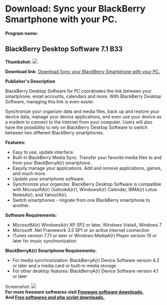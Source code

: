 # Download: Sync your BlackBerry Smartphone with your PC.

**Program name:**

## BlackBerry Desktop Software 7.1 B33

  
**Thumbshot:** ![](http://www.freewarefiles.com/screenshot/bbrrydsktpmngr_md.jpg)   
  
**Download link:** [Download Sync your BlackBerry Smartphone with your PC.](http://freesoftwares.boysofts.com/BlackBerry-Desktop-Software_program_61311.html)  
  


**Publisher's Description**  
  


BlackBerry Desktop Software for PC coordinates the link between your smartphone, email accounts, calendars and more. With BlackBerry Desktop Software, managing this link is even easier. 

Synchronize your organizer data and media files, back up and restore your device data, manage your device applications, and even use your device as a modem to connect to the Internet from your computer. Users will also have the possibility to rely on BlackBerry Desktop Software to switch between two different BlackBerry smartphones.

**Features:**

  * Easy to use, update interface. 
  * Built-in BlackBerry Media Sync. Transfer your favorite media files to and from your BlackBerryA(r) smartphone. 
  * Easyily manage your applications. Add and remove applications, games, and much more. 
  * Update your smartphone software. 
  * Synchronize your organizer. BlackBerry Desktop Software is compatible with MicrosoftA(r) OutlookA(r)1, WindowsA(r) Calendar, IBMA(r) Lotus NotesA(r), and Yahoo!A(r). 
  * Switch smartphones - migrate from one BlackBerry smartphone to another. 

**Software Requirements:**

  * MicrosoftA(r) WindowsA(r) XP SP2 or later, Windows VistaA, Windows 7 
  * Microsoft .Net Framework 3.5 SP1 or an active Internet connection 
  * iTunes version 7.7.1 or later or Windows MediaA(r) Player version 10 or later for music synchronization 

**BlackBerryA(r) Smartphone Requirements:**

  * For media synchronization: BlackBerryA(r) Device Software version 4.2 or later and a media card or built-in media storage 
  * For other desktop features: BlackBerryA(r) Device Software version 4.1 or later 

  
  
Screenshot: ![](http://www.freewarefiles.com/screenshot/bbrrydsktpmngr.jpg)   
**For more freeware softwares visit [Freeware software downloads.](http://freesoftwares.boysofts.com/)**   
**And [Free softwares and php script downloads.](http://www.boysofts.com/)**
